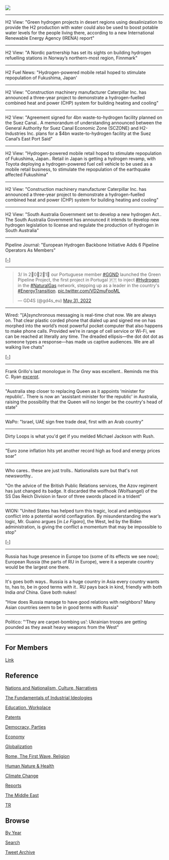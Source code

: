 <img src="https://drive.google.com/uc?export=view&id=1B2wf9R7AMH1d7Vw6e2mucLbIQ5NSjir7"/>

---

H2 View: "Green hydrogen projects in desert regions using
desalinization to provide the H2 production with water could also be
used to boost potable water levels for the people living there,
according to a new International Renewable Energy Agency
(IRENA) report"

---

H2 View: "A Nordic partnership has set its sights on building hydrogen
refuelling stations in Norway’s northern-most region, Finnmark"

---

H2 Fuel News: "Hydrogen-powered mobile retail hoped to stimulate
repopulation of Fukushima, Japan'

---

H2 View: "Construction machinery manufacturer Caterpillar Inc. has
announced a three-year project to demonstrate a hydrogen-fuelled
combined heat and power (CHP) system for building heating and cooling"

---

H2 View: "Agreement signed for 4bn waste-to-hydrogen facility planned
on the Suez Canal.. A memorandum of understanding announced between
the General Authority for Suez Canal Economic Zone (SCZONE) and
H2-Industries Inc. plans for a $4bn waste-to-hydrogen facility at the
Suez Canal’s East Port Said"

---

H2 View: "Hydrogen-powered mobile retail hoped to stimulate
repopulation of Fukushima, Japan.. Retail in Japan is getting a
hydrogen revamp, with Toyota deploying a hydrogen-powered fuel cell
vehicle to be used as a mobile retail business, to stimulate the
repopulation of the earthquake affected Fukushima"

---

H2 View: "Construction machinery manufacturer Caterpillar Inc. has
announced a three-year project to demonstrate a hydrogen-fuelled
combined heat and power (CHP) system for building heating and cooling"

---

H2 View: "South Australia Government set to develop a new hydrogen
Act.. The South Australia Government has announced it intends to
develop new hydrogen legislation to license and regulate the
production of hydrogen in South Australia"

---

Pipeline Journal: "European Hydrogen Backbone Initiative Adds 6 Pipeline Operators As Members"

[[-]](https://www.pipeline-journal.net/news/european-hydrogen-backbone-initiative-adds-6-pipeline-operators-members)

---

<blockquote class="twitter-tweet" data-conversation="none"><p lang="en" dir="ltr">3/ In 2⃣0⃣2⃣1⃣ our Portuguese member <a href="https://twitter.com/hashtag/GGND?src=hash&amp;ref_src=twsrc%5Etfw">#GGND</a> launched the Green Pipeline Project, the first project in Portugal 🇵🇹 to inject <a href="https://twitter.com/hashtag/Hydrogen?src=hash&amp;ref_src=twsrc%5Etfw">#Hydrogen</a> in the <a href="https://twitter.com/hashtag/NaturalGas?src=hash&amp;ref_src=twsrc%5Etfw">#NaturalGas</a> network, stepping up as a leader in the country&#39;s <a href="https://twitter.com/hashtag/EnergyTransition?src=hash&amp;ref_src=twsrc%5Etfw">#EnergyTransition</a>. <a href="https://t.co/VD2muFpoML">pic.twitter.com/VD2muFpoML</a></p>&mdash; GD4S (@gd4s_eu) <a href="https://twitter.com/gd4s_eu/status/1531651828269649922?ref_src=twsrc%5Etfw">May 31, 2022</a></blockquote> <script async src="https://platform.twitter.com/widgets.js" charset="utf-8"></script>

---

Wired: "[A]synchronous messaging is real-time chat now. We are always
on. That clear plastic corded phone that dialed up and signed me on
has morphed into the world’s most powerful pocket computer that also
happens to make phone calls. Provided we’re in range of cell service
or Wi-Fi, we can be reached at literally any time. The dreaded
ellipsis—the dot dot dot as someone types a response—has made us
captive audiences. We are all walking live chats"

[[-]](https://www.wired.com/story/bring-back-the-aim-away-message/)

---

Frank Grillo's last monologue in *The Grey* was excellent.. Reminds me
this C. Ryan [excerpt](2019/12/civilized-to-death.html#vacation).

---

"Australia step closer to replacing Queen as it appoints ‘minister for
republic’.. There is now an 'assistant minister for the republic' in
Australia, raising the possibility that the Queen will no longer be
the country's head of state"

---

WaPo: "Israel, UAE sign free trade deal, first with an Arab country"

---


Dirty Loops is what you'd get if you melded Michael Jackson with Rush.

---

"Euro zone inflation hits yet another record high as food and energy
prices soar"

---

Who cares.. these are just trolls.. Nationalists sure but that's not
newsworthy..

"On the advice of the British Public Relations services, the Azov
regiment has just changed its badge. It discarded the wolfhook
(Wolfsangel) of the SS Das Reich Division in favor of three swords
placed in a trident"

---

WION: "United States has helped turn this tragic, local and ambiguous
conflict into a potential world conflagration. By misunderstanding the
war’s logic, Mr. Guaino argues [in *Le Figaro*], the West, led by the
Biden administration, is giving the conflict a momentum that may be
impossible to stop"

[[-]](https://www.wionews.com/opinions-blogs/the-war-in-ukraine-may-be-impossible-to-stop-and-the-us-deserves-much-of-the-blame-483965)

---

Russia has huge presence in Europe too (some of its effects we see
now); European Russia (the parts of RU in Europe), were it a seperate
country would be the largest one there.

---

It's goes both ways.. Russia is a huge country in Asia every country
wants to, has to, be in good terms with it.. RU pays back in kind,
friendly with both India *and* China. Gave both nukes!

"How does Russia manage to have good relations with neighbors? Many
Asian countries seem to be in good terms with Russia"

---

Politico: "‘They are carpet-bombing us’: Ukrainian troops are getting
pounded as they await heavy weapons from the West"

---

## For Members

[Link](https://thirdwave-members.herokuapp.com)

## Reference

[Nations and Nationalism, Culture, Narratives](/2013/02/nations-and-nationalism.md)

[The Fundamentals of Industrial Ideologies](/2011/04/fundamentals-of-industrial-ideologies.md)

[Education, Workplace](2017/09/education-workplace.md)

[Patents](/2018/09/patents.md)

[Democracy, Parties](/2016/11/democracy.md)

[Economy](/2018/05/economy.md)

[Globalization](/2018/09/globalization.md)

[Rome, The First Wave, Religion](/2017/12/rome.md)

[Human Nature & Health](/2020/07/human-nature.md)

[Climate Change](/2018/12/climate.md)

[Reports](/2019/05/reports.md)

[The Middle East](/2019/07/middleeast.md)

[TR](../tr)

## Browse

[By Year](years.md)

[Search](search.html)

[Tweet Archive](/tweets/README.md)


